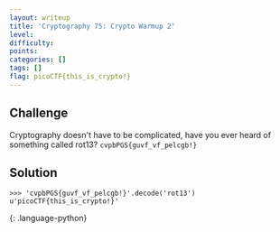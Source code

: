 ```yaml
---
layout: writeup
title: 'Cryptography 75: Crypto Warmup 2'
level: 
difficulty: 
points: 
categories: []
tags: []
flag: picoCTF{this_is_crypto!}
---
```

## Challenge

Cryptography doesn't have to be complicated, have you ever heard of
something called rot13? `cvpbPGS{guvf_vf_pelcgb!}`

## Solution

    >>> 'cvpbPGS{guvf_vf_pelcgb!}'.decode('rot13')
    u'picoCTF{this_is_crypto!}'
{: .language-python}

